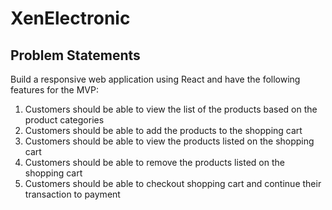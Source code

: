 # XenElectronic

## Problem Statements

Build a responsive web application using React and have the following features for the MVP:

1. Customers should be able to view the list of the products based on the product categories
2. Customers should be able to add the products to the shopping cart
3. Customers should be able to view the products listed on the shopping cart
4. Customers should be able to remove the products listed on the shopping cart
5. Customers should be able to checkout shopping cart and continue their transaction to payment

